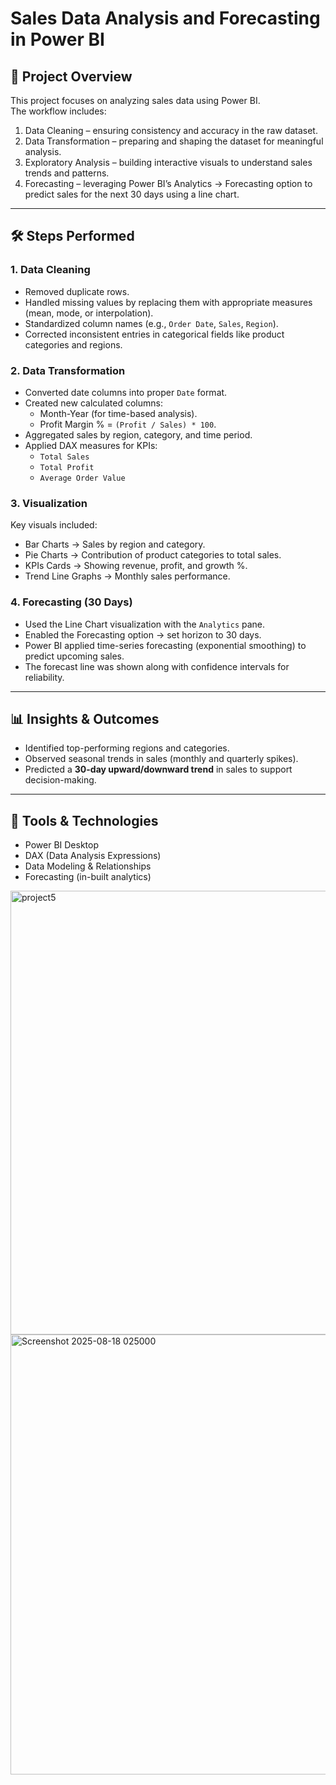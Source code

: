 # Sales Data Analysis and Forecasting in Power BI

## 📌 Project Overview
This project focuses on analyzing sales data using Power BI.  
The workflow includes:
1. Data Cleaning – ensuring consistency and accuracy in the raw dataset.  
2. Data Transformation – preparing and shaping the dataset for meaningful analysis.  
3. Exploratory Analysis – building interactive visuals to understand sales trends and patterns.  
4. Forecasting – leveraging Power BI’s Analytics → Forecasting option to predict sales for the next 30 days using a line chart.

---

## 🛠️ Steps Performed

### 1. Data Cleaning
- Removed duplicate rows.  
- Handled missing values by replacing them with appropriate measures (mean, mode, or interpolation).  
- Standardized column names (e.g., `Order Date`, `Sales`, `Region`).  
- Corrected inconsistent entries in categorical fields like product categories and regions.

### 2. Data Transformation
- Converted date columns into proper `Date` format.  
- Created new calculated columns:
  - Month-Year (for time-based analysis).  
  - Profit Margin % = `(Profit / Sales) * 100`.  
- Aggregated sales by region, category, and time period.  
- Applied DAX measures for KPIs:
  - `Total Sales`
  - `Total Profit`
  - `Average Order Value`

### 3. Visualization
Key visuals included:
- Bar Charts → Sales by region and category.  
- Pie Charts → Contribution of product categories to total sales.  
- KPIs Cards → Showing revenue, profit, and growth %.  
- Trend Line Graphs → Monthly sales performance.

### 4. Forecasting (30 Days)
- Used the Line Chart visualization with the `Analytics` pane.  
- Enabled the Forecasting option → set horizon to 30 days.  
- Power BI applied time-series forecasting (exponential smoothing) to predict upcoming sales.  
- The forecast line was shown along with confidence intervals for reliability.

---

## 📊 Insights & Outcomes
- Identified top-performing regions and categories.  
- Observed seasonal trends in sales (monthly and quarterly spikes).  
- Predicted a **30-day upward/downward trend** in sales to support decision-making.  

---

## 🚀 Tools & Technologies
- Power BI Desktop 
- DAX (Data Analysis Expressions) 
- Data Modeling & Relationships  
- Forecasting (in-built analytics)  
<img width="1262" height="710" alt="project5" src="https://github.com/user-attachments/assets/37777261-452c-457b-b48f-4edcac6bd3b1" />



<img width="1252" height="704" alt="Screenshot 2025-08-18 025000" src="https://github.com/user-attachments/assets/d5402dd1-838b-459f-af05-7fc878b08c90" />




